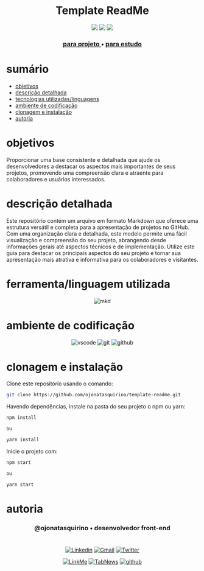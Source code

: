 <h1 align="center"> Template ReadMe</h1>

[comment]: <> (Adicione o seu usuário  e o nome do repositório)

<p align="center">
  <image
  src="https://img.shields.io/github/languages/count/ojonatasquirino/template-readme"
  />
  <image
  src="https://img.shields.io/github/languages/top/ojonatasquirino/template-readme"
  />
  <image
  src="https://img.shields.io/github/last-commit/ojonatasquirino/template-readme"
  />

</p>

<div align="center">

### <a href ='/projeto/readme.md'> para projeto  </a> • <a href ='/estudo/estudo.md'> para estudo </a>

</div>

# sumário 

- [objetivos](#id01)
- [descrição detalhada](#id01.01)
- [tecnologias utilizadas/linguagens](#id04)
- [ambiente de codificação](#id05)
- [clonagem e instalação](#id06)
- [autoria](#id07)



# objetivos <a name="id01"></a>


Proporcionar uma base consistente e detalhada que ajude os desenvolvedores a destacar os aspectos mais importantes de seus projetos, promovendo uma compreensão clara e atraente para colaboradores e usuários interessados.



# descrição detalhada <a name="id01.01"></a>


Este repositório contém um arquivo em formato Markdown que oferece uma estrutura versátil e completa para a apresentação de projetos no GitHub. Com uma organização clara e detalhada, este modelo permite uma fácil visualização e compreensão do seu projeto, abrangendo desde informações gerais até aspectos técnicos e de implementação. Utilize este guia para destacar os principais aspectos do seu projeto e tornar sua apresentação mais atrativa e informativa para os colaboradores e visitantes.



# ferramenta/linguagem utilizada <a name="id04"></a>

<div  align='center'> 
  
![mkd](https://img.shields.io/badge/Markdown-0D1117?style=for-the-badge&logo=markdown&logoColor=white)
</div>

# ambiente de codificação <a name="id05"></a>

<div  align='center'> 

![vscode](https://img.shields.io/badge/VSCode-0D1117?style=for-the-badge&logo=visual%20studio%20code&logoColor=blue)
![git](https://img.shields.io/badge/GIT-0D1117?style=for-the-badge&logo=git&logoColor=red)
![github](https://img.shields.io/badge/Github-0D1117?style=for-the-badge&logo=github&logoColor=fff)
</div>


# clonagem e instalação <a name="id06"></a>

Clone este repositório usando o comando:

```bash
git clone https://github.com/ojonatasquirino/template-readme.git
```

Havendo dependências, instale na pasta do seu projeto o npm ou yarn:

```bash
npm install

ou

yarn install
```

Inicie o projeto com:

```bash
npm start

ou

yarn start
```



[comment]: <> (Adicione o link da implatação, se houver)

# autoria <a name="id07"></a>

[comment]: <> (Adicione seu nome e função)

<h3 align='center'> @ojonatasquirino • desenvolvedor front-end
 </h3>

#

[comment]: <> (Adicione as suas redes sociais e profissionais)

<div  align='center'>

[![Linkedin](https://img.shields.io/badge/LinkedIn-0D1117?style=for-the-badge&logo=linkedin&logoColor=blue)](https://www.linkedin.com/in/jonatasquirino/)
<a href = "mailto:quirinoj02@gmail.com">
![Gmail](https://img.shields.io/badge/Gmail-0D1117?style=for-the-badge&logo=gmail&logoColor=red)</a>
[![Twitter](https://img.shields.io/badge/Twitter-0D1117?style=for-the-badge&logo=twitter&logoColor=054595)](https://twitter.com/ojonatasquirino)

[![LinkMe](https://img.shields.io/badge/linkMe-0D1117?style=for-the-badge&logo=upcloud&logoColor=orange)](https://bit.ly/linkquirino)
[![TabNews](https://img.shields.io/badge/tabnews-0D1117?style=for-the-badge&logo=Databricks&logoColor=fff)](https://www.tabnews.com.br/ojonatasquirino)
[![github](https://img.shields.io/badge/Github-0D1117?style=for-the-badge&logo=github&logoColor=fff)](https://www.github.com/ojonatasquirino)
</div>
